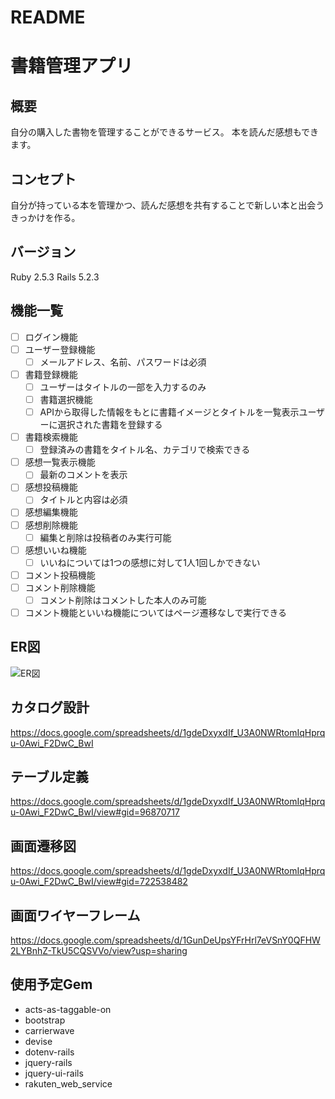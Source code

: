 # README

# 書籍管理アプリ

## 概要
自分の購入した書物を管理することができるサービス。
本を読んだ感想もできます。

## コンセプト
自分が持っている本を管理かつ、読んだ感想を共有することで新しい本と出会うきっかけを作る。

## バージョン
Ruby 2.5.3
Rails 5.2.3

## 機能一覧
- [ ] ログイン機能
- [ ] ユーザー登録機能
  - [ ] メールアドレス、名前、パスワードは必須
- [ ] 書籍登録機能
  - [ ] ユーザーはタイトルの一部を入力するのみ
  - [ ] 書籍選択機能
   - [ ] APIから取得した情報をもとに書籍イメージとタイトルを一覧表示ユーザーに選択された書籍を登録する
- [ ] 書籍検索機能
  - [ ] 登録済みの書籍をタイトル名、カテゴリで検索できる
- [ ] 感想一覧表示機能
  - [ ] 最新のコメントを表示
- [ ] 感想投稿機能
  - [ ] タイトルと内容は必須
- [ ] 感想編集機能
- [ ] 感想削除機能
  - [ ] 編集と削除は投稿者のみ実行可能
- [ ] 感想いいね機能
  - [ ] いいねについては1つの感想に対して1人1回しかできない
- [ ] コメント投稿機能
- [ ] コメント削除機能
  - [ ] コメント削除はコメントした本人のみ可能
- [ ] コメント機能といいね機能についてはページ遷移なしで実行できる

## ER図
![ER図](https://user-images.githubusercontent.com/47715043/66268945-7bf94300-e87d-11e9-96c4-bc43186601f4.png)


## カタログ設計
https://docs.google.com/spreadsheets/d/1gdeDxyxdIf_U3A0NWRtomIqHprqu-0Awi_F2DwC_BwI

## テーブル定義
https://docs.google.com/spreadsheets/d/1gdeDxyxdIf_U3A0NWRtomIqHprqu-0Awi_F2DwC_BwI/view#gid=96870717

## 画面遷移図
https://docs.google.com/spreadsheets/d/1gdeDxyxdIf_U3A0NWRtomIqHprqu-0Awi_F2DwC_BwI/view#gid=722538482

## 画面ワイヤーフレーム
https://docs.google.com/spreadsheets/d/1GunDeUpsYFrHrl7eVSnY0QFHW2LYBnhZ-TkU5CQSVVo/view?usp=sharing

## 使用予定Gem
* acts-as-taggable-on
* bootstrap
* carrierwave
* devise
* dotenv-rails
* jquery-rails
* jquery-ui-rails
* rakuten_web_service
